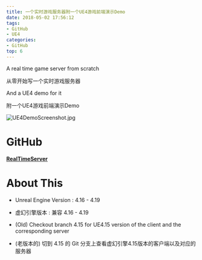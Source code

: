 ```yaml
---
title: 一个实时游戏服务器附一个UE4游戏前端演示Demo
date: 2018-05-02 17:56:12
tags:
- GitHub
- UE4
categories:
- GitHub
top: 6
---
```



A real time game server from scratch

从零开始写一个实时游戏服务器

And a UE4 demo for it

附一个UE4游戏前端演示Demo


![UE4DemoScreenshot.jpg](/img/a_real_time_game_server_and_a_ue4_demo_for_it/UE4DemoScreenshot.jpg)

<!-- 
# Download & Play

 
- **Client Side** : 
[<i class="fa fa-download fa-2x fa-fw"></i>UE4ClientDemo.exe (Win32)](https://pan.baidu.com/s/1B0pMYls7JVYqEWyKH4gkXg), just check it out !

- 客户端 : 下载 [UE4ClientDemo.exe (Win32)](https://pan.baidu.com/s/1B0pMYls7JVYqEWyKH4gkXg) 玩一下 !

- **Server** : A server instance is running on my VPS, so just double click the UE4ClientDemo.exe that will connect to my server automatically, enjoy !

- 服务器 : 我VPS上运行着一个服务器实例, 你只需要双击 UE4ClientDemo.exe , 它就会自动连到服务器啦 !
 -->

# GitHub

[<i class="fa fa-fw fa-github fa-2x"></i>**RealTimeServer**](https://github.com/no5ix/RealTimeServer) 

# About This 

<!-- - 可靠UDP

    - 抗抖动
    - 冗余应答
    - 跨平台
        - Linux/Epoll 
        - Win/非阻塞轮询

- 增量更新

- 二进制流

    - 大数据块的分包与重组

- 延迟渲染 -->

- Unreal Engine Version : 4.16 - 4.19

- 虚幻引擎版本 : 兼容 4.16 - 4.19

- (Old) Checkout branch 4.15 for UE4.15 version of the client and the corresponding server

- (老版本的) 切到 4.15 的 Git 分支上查看虚幻引擎4.15版本的客户端以及对应的服务器

